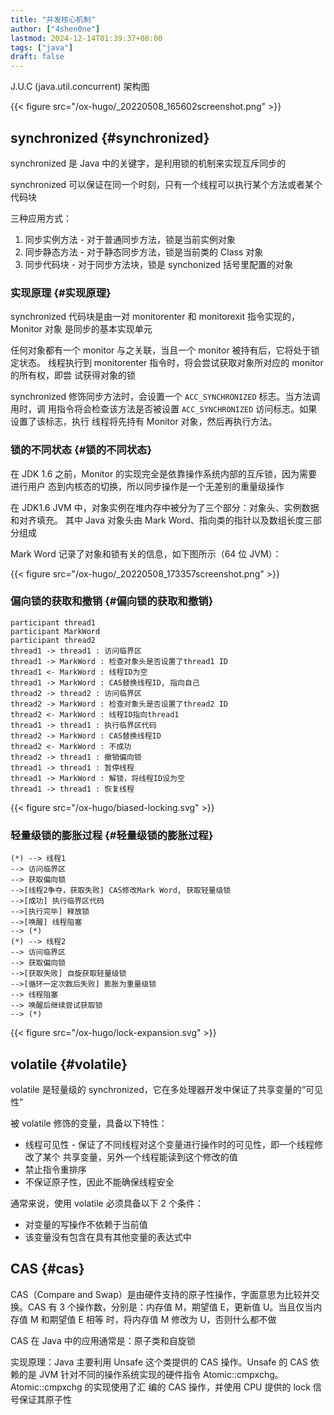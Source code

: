 ```yaml
---
title: "并发核心机制"
author: ["4shen0ne"]
lastmod: 2024-12-14T01:39:37+08:00
tags: ["java"]
draft: false
---
```


J.U.C (java.util.concurrent) 架构图

{{< figure src="/ox-hugo/_20220508_165602screenshot.png" >}}


## synchronized {#synchronized}

synchronized 是 Java 中的关键字，是利用锁的机制来实现互斥同步的

synchronized 可以保证在同一个时刻，只有一个线程可以执行某个方法或者某个代码块

三种应用方式：

1.  同步实例方法 - 对于普通同步方法，锁是当前实例对象
2.  同步静态方法 - 对于静态同步方法，锁是当前类的 Class 对象
3.  同步代码块 - 对于同步方法块，锁是 synchonized 括号里配置的对象


### 实现原理 {#实现原理}

synchronized 代码块是由一对 monitorenter 和 monitorexit 指令实现的，Monitor 对象
是同步的基本实现单元

任何对象都有一个 monitor 与之关联，当且一个 monitor 被持有后，它将处于锁定状态。
线程执行到 monitorenter 指令时，将会尝试获取对象所对应的 monitor 的所有权，即尝
试获得对象的锁

synchronized 修饰同步方法时，会设置一个 `ACC_SYNCHRONIZED` 标志。当方法调用时，调
用指令将会检查该方法是否被设置 `ACC_SYNCHRONIZED` 访问标志。如果设置了该标志，执行
线程将先持有 Monitor 对象，然后再执行方法。


### 锁的不同状态 {#锁的不同状态}

在 JDK 1.6 之前，Monitor 的实现完全是依靠操作系统内部的互斥锁，因为需要进行用户
态到内核态的切换，所以同步操作是一个无差别的重量级操作

在 JDK1.6 JVM 中，对象实例在堆内存中被分为了三个部分：对象头、实例数据和对齐填充。
其中 Java 对象头由 Mark Word、指向类的指针以及数组长度三部分组成

Mark Word 记录了对象和锁有关的信息，如下图所示（64 位 JVM）：

{{< figure src="/ox-hugo/_20220508_173357screenshot.png" >}}


### 偏向锁的获取和撤销 {#偏向锁的获取和撤销}

```plantuml
participant thread1
participant MarkWord
participant thread2
thread1 -> thread1 : 访问临界区
thread1 -> MarkWord : 检查对象头是否设置了thread1 ID
thread1 <- MarkWord : 线程ID为空
thread1 -> MarkWord : CAS替换线程ID, 指向自己
thread2 -> thread2 : 访问临界区
thread2 -> MarkWord : 检查对象头是否设置了thread2 ID
thread2 <- MarkWord : 线程ID指向thread1
thread1 -> thread1 : 执行临界区代码
thread2 -> MarkWord : CAS替换线程ID
thread2 <- MarkWord : 不成功
thread2 -> thread1 : 撤销偏向锁
thread1 -> thread1 : 暂停线程
thread1 -> MarkWord : 解锁，将线程ID设为空
thread1 -> thread1 : 恢复线程
```

{{< figure src="/ox-hugo/biased-locking.svg" >}}


### 轻量级锁的膨胀过程 {#轻量级锁的膨胀过程}

```plantuml
(*) --> 线程1
--> 访问临界区
--> 获取偏向锁
-->[线程2争夺，获取失败] CAS修改Mark Word, 获取轻量级锁
-->[成功] 执行临界区代码
-->[执行完毕] 释放锁
-->[唤醒] 线程阻塞
--> (*)
(*) --> 线程2
--> 访问临界区
--> 获取偏向锁
-->[获取失败] 自旋获取轻量级锁
-->[循环一定次数后失败] 膨胀为重量级锁
--> 线程阻塞
--> 唤醒后继续尝试获取锁
--> (*)
```

{{< figure src="/ox-hugo/lock-expansion.svg" >}}


## volatile {#volatile}

volatile 是轻量级的 synchronized，它在多处理器开发中保证了共享变量的“可见性”

被 volatile 修饰的变量，具备以下特性：

-   线程可见性 - 保证了不同线程对这个变量进行操作时的可见性，即一个线程修改了某个
    共享变量，另外一个线程能读到这个修改的值
-   禁止指令重排序
-   不保证原子性，因此不能确保线程安全

通常来说，使用 volatile 必须具备以下 2 个条件：

-   对变量的写操作不依赖于当前值
-   该变量没有包含在具有其他变量的表达式中


## CAS {#cas}

CAS（Compare and Swap）是由硬件支持的原子性操作，字面意思为比较并交换。CAS 有 3
个操作数，分别是：内存值 M，期望值 E，更新值 U。当且仅当内存值 M 和期望值 E 相等
时，将内存值 M 修改为 U，否则什么都不做

CAS 在 Java 中的应用通常是：原子类和自旋锁

实现原理：Java 主要利用 Unsafe 这个类提供的 CAS 操作。Unsafe 的 CAS 依赖的是 JVM
针对不同的操作系统实现的硬件指令 Atomic::cmpxchg。Atomic::cmpxchg 的实现使用了汇
编的 CAS 操作，并使用 CPU 提供的 lock 信号保证其原子性
